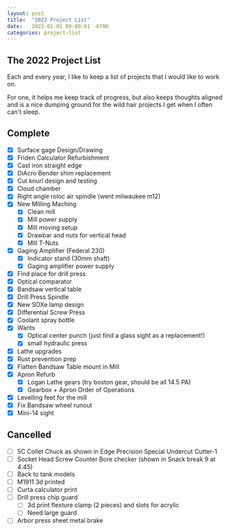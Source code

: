 ```yaml
---
layout: post
title:  "2022 Project List"
date:   2022-01-01 00:00:01 -0700
categories: project-list
---
```


## The 2022 Project List
Each and every year,  I like to keep a list of projects that I would like to work on. 

For one, it helps me keep track of progress, but also keeps thoughts aligned and is a nice
dumping ground for the wild hair projects I get when I often can't sleep.

## Complete

- [x] Surface gage Design/Drawing
- [x] Friden Calculator Refurbishment
- [x] Cast iron straight edge
- [x] DiAcro Bender shim replacement
- [x] Cut knurl design and testing
- [x] Cloud chamber
- [x] Right angle roloc air spindle (went milwaukee m12)
- [x] New Milling Maching
  - [x] Clean mill
  - [x] Mill power supply
  - [x] Mill moving setup
  - [x] Drawbar and nuts for vertical head
  - [x] Mill T-Nuts
- [x] Gaging Amplifier (Federal 230)
  - [x] Indicator stand (30mm shaft)
  - [x] Gaging amplifier power supply
- [x] Find place for drill press
- [x] Optical comparator
- [x] Bandsaw vertical table
- [x] Drill Press Spindle
- [x] New SOXe lamp design
- [x] Differential Screw Press
- [x] Coolant spray bottle
- [x] Wants
  - [x] Optical center punch (just find a glass sight as a replacement!)
  - [x] small hydraulic press
- [x] Lathe upgrades
- [x] Rust prevention prep
- [x] Flatten Bandsaw Table mount in Mill
- [x] Apron Refurb
  - [x] Logan Lathe gears (try boston gear, should be all 14.5 PA)
  - [x] Gearbox + Apron Order of Operations
- [x] Levelling feet for the mill
- [x] Fix Bandsaw wheel runout
- [x] Mini-14 sight

## Cancelled

- [ ] 5C Collet Chuck as shown in Edge Precision Special Undercut Cutter-1
- [ ] Socket Head Screw Counter Bore checker (shown in Snack break 9 at 4:45)
- [ ] Back to tank models
- [ ] M1911 3d printed
- [ ] Curta calculator print
- [ ] Drill press chip guard
  - [ ] 3d print flexture clamp (2 pieces) and slots for acrylic
  - [ ] Need large guard
- [ ] Arbor press sheet metal brake
